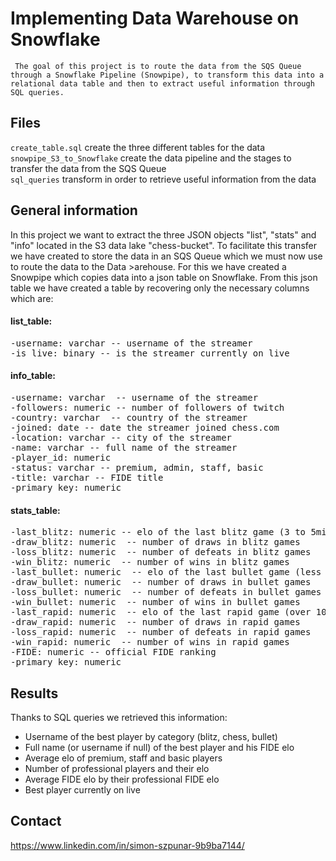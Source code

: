# Implementing Data Warehouse on Snowflake

` The goal of this project is to route the data from the SQS Queue through a Snowflake Pipeline (Snowpipe), to transform this data into a relational data table and then to extract useful information through SQL queries.`

## Files

`create_table.sql` create the three different tables for the data  
`snowpipe_S3_to_Snowflake` create the data pipeline and the stages to transfer the data from the SQS Queue  
`sql_queries` transform in order to retrieve useful information from the data  

## General information

In this project we want to extract the three JSON objects "list", "stats" and "info" located in the S3 data lake "chess-bucket". To facilitate this transfer we have created to store the data in an SQS Queue which we must now use to route the data to the Data >arehouse.
For this we have created a Snowpipe which copies data into a json table on Snowflake. From this json table we have created a table by recovering only the necessary columns which are:

#### list_table:  
<pre>
-username: varchar -- username of the streamer
-is_live: binary -- is the streamer currently on live
</pre>

#### info_table:  
<pre>
-username: varchar  -- username of the streamer
-followers: numeric -- number of followers of twitch
-country: varchar  -- country of the streamer
-joined: date -- date the streamer joined chess.com
-location: varchar -- city of the streamer
-name: varchar -- full name of the streamer
-player_id: numeric
-status: varchar -- premium, admin, staff, basic 
-title: varchar -- FIDE title
-primary_key: numeric  
</pre>
#### stats_table:  
<pre>
-last_blitz: numeric -- elo of the last blitz game (3 to 5min game)
-draw_blitz: numeric  -- number of draws in blitz games
-loss_blitz: numeric  -- number of defeats in blitz games
-win_blitz: numeric  -- number of wins in blitz games
-last_bullet: numeric  -- elo of the last bullet game (less than 2min game)
-draw_bullet: numeric  -- number of draws in bullet games
-loss_bullet: numeric  -- number of defeats in bullet games
-win_bullet: numeric  -- number of wins in bullet games
-last_rapid: numeric  -- elo of the last rapid game (over 10min game)
-draw_rapid: numeric  -- number of draws in rapid games
-loss_rapid: numeric  -- number of defeats in rapid games
-win_rapid: numeric  -- number of wins in rapid games
-FIDE: numeric -- official FIDE ranking
-primary_key: numeric  
</pre>

## Results

Thanks to SQL queries we retrieved this information:

- Username of the best player by category (blitz, chess, bullet)
- Full name (or username if null) of the best player and his FIDE elo
- Average elo of premium, staff and basic players
- Number of professional players and their elo 
- Average FIDE elo by their professional FIDE elo
- Best player currently on live

## Contact

https://www.linkedin.com/in/simon-szpunar-9b9ba7144/
